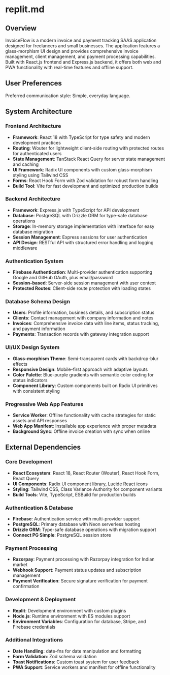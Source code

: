 # replit.md

## Overview

InvoiceFlow is a modern invoice and payment tracking SAAS application designed for freelancers and small businesses. The application features a glass-morphism UI design and provides comprehensive invoice management, client management, and payment processing capabilities. Built with React.js frontend and Express.js backend, it offers both web and PWA functionality with real-time features and offline support.

## User Preferences

Preferred communication style: Simple, everyday language.

## System Architecture

### Frontend Architecture
- **Framework**: React 18 with TypeScript for type safety and modern development practices
- **Routing**: Wouter for lightweight client-side routing with protected routes for authenticated users
- **State Management**: TanStack React Query for server state management and caching
- **UI Framework**: Radix UI components with custom glass-morphism styling using Tailwind CSS
- **Forms**: React Hook Form with Zod validation for robust form handling
- **Build Tool**: Vite for fast development and optimized production builds

### Backend Architecture
- **Framework**: Express.js with TypeScript for API development
- **Database**: PostgreSQL with Drizzle ORM for type-safe database operations
- **Storage**: In-memory storage implementation with interface for easy database migration
- **Session Management**: Express sessions for user authentication
- **API Design**: RESTful API with structured error handling and logging middleware

### Authentication System
- **Firebase Authentication**: Multi-provider authentication supporting Google and GitHub OAuth, plus email/password
- **Session-based**: Server-side session management with user context
- **Protected Routes**: Client-side route protection with loading states

### Database Schema Design
- **Users**: Profile information, business details, and subscription status
- **Clients**: Contact management with company information and notes
- **Invoices**: Comprehensive invoice data with line items, status tracking, and payment information
- **Payments**: Transaction records with gateway integration support

### UI/UX Design System
- **Glass-morphism Theme**: Semi-transparent cards with backdrop-blur effects
- **Responsive Design**: Mobile-first approach with adaptive layouts
- **Color Palette**: Blue-purple gradients with semantic color coding for status indicators
- **Component Library**: Custom components built on Radix UI primitives with consistent styling

### Progressive Web App Features
- **Service Worker**: Offline functionality with cache strategies for static assets and API responses
- **Web App Manifest**: Installable app experience with proper metadata
- **Background Sync**: Offline invoice creation with sync when online

## External Dependencies

### Core Development
- **React Ecosystem**: React 18, React Router (Wouter), React Hook Form, React Query
- **UI Components**: Radix UI component library, Lucide React icons
- **Styling**: Tailwind CSS, Class Variance Authority for component variants
- **Build Tools**: Vite, TypeScript, ESBuild for production builds

### Authentication & Database
- **Firebase**: Authentication service with multi-provider support
- **PostgreSQL**: Primary database with Neon serverless hosting
- **Drizzle ORM**: Type-safe database operations with migration support
- **Connect PG Simple**: PostgreSQL session store

### Payment Processing
- **Razorpay**: Payment processing with Razorpay integration for Indian market
- **Webhook Support**: Payment status updates and subscription management
- **Payment Verification**: Secure signature verification for payment confirmation

### Development & Deployment
- **Replit**: Development environment with custom plugins
- **Node.js**: Runtime environment with ES modules support
- **Environment Variables**: Configuration for database, Stripe, and Firebase credentials

### Additional Integrations
- **Date Handling**: date-fns for date manipulation and formatting
- **Form Validation**: Zod schema validation
- **Toast Notifications**: Custom toast system for user feedback
- **PWA Support**: Service workers and manifest for offline functionality